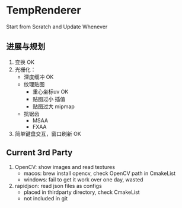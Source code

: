 # TempRenderer

Start from Scratch and Update Whenever

## 进展与规划
1. 变换 OK
2. 光栅化：
   - 深度缓冲 OK
   - 纹理贴图
     - 重心坐标uv OK
     - 贴图过小 插值
     - 贴图过大 mipmap
   - 抗锯齿
     - MSAA
     - FXAA
3. 简单键盘交互，窗口刷新 OK


## Current 3rd Party
1. OpenCV: show images and read textures
   - macos: brew install opencv, check OpenCV path in CmakeList
   - windows: fail to get it work over one day, wasted
2. rapidjson: read json files as configs
   - placed in thirdparty directory, check CmakeList
   - not included in git
